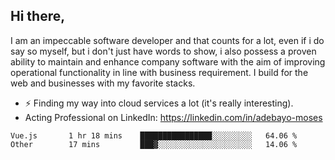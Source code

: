 ## Hi there,

I am an impeccable software developer and that counts for a lot, even if i do say so myself, but i don't just have words to show, i also possess a proven ability to maintain and enhance company software with the aim of improving operational functionality in line with business requirement. I build for the web and businesses with my favorite stacks.
- ⚡ Finding my way into cloud services a lot (it's really interesting).
- Acting Professional on LinkedIn: https://linkedin.com/in/adebayo-moses

<!--START_SECTION:waka-->

```text
Vue.js       1 hr 18 mins    ████████████████░░░░░░░░░   64.06 %
Other        17 mins         ███▓░░░░░░░░░░░░░░░░░░░░░   14.06 %
```

<!--END_SECTION:waka-->
